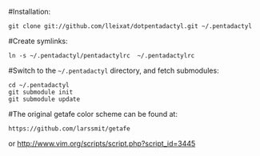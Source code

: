 #Installation:

    git clone git://github.com/lleixat/dotpentadactyl.git ~/.pentadactyl

#Create symlinks:

    ln -s ~/.pentadactyl/pentadactylrc  ~/.pentadactylrc

#Switch to the `~/.pentadactyl` directory, and fetch submodules:

    cd ~/.pentadactyl
    git submodule init
    git submodule update

#The original getafe color scheme can be found at:

    https://github.com/larssmit/getafe
or
    http://www.vim.org/scripts/script.php?script_id=3445

